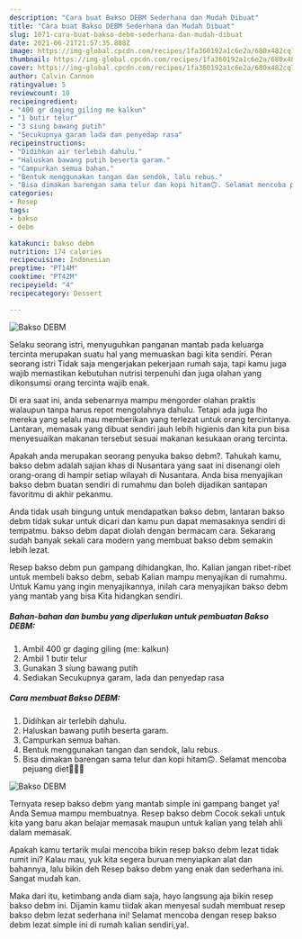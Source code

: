 ```yaml
---
description: "Cara buat Bakso DEBM Sederhana dan Mudah Dibuat"
title: "Cara buat Bakso DEBM Sederhana dan Mudah Dibuat"
slug: 1071-cara-buat-bakso-debm-sederhana-dan-mudah-dibuat
date: 2021-06-21T21:57:35.888Z
image: https://img-global.cpcdn.com/recipes/1fa360192a1c6e2a/680x482cq70/bakso-debm-foto-resep-utama.jpg
thumbnail: https://img-global.cpcdn.com/recipes/1fa360192a1c6e2a/680x482cq70/bakso-debm-foto-resep-utama.jpg
cover: https://img-global.cpcdn.com/recipes/1fa360192a1c6e2a/680x482cq70/bakso-debm-foto-resep-utama.jpg
author: Calvin Cannon
ratingvalue: 5
reviewcount: 10
recipeingredient:
- "400 gr daging giling me kalkun"
- "1 butir telur"
- "3 siung bawang putih"
- "Secukupnya garam lada dan penyedap rasa"
recipeinstructions:
- "Didihkan air terlebih dahulu."
- "Haluskan bawang putih beserta garam."
- "Campurkan semua bahan."
- "Bentuk menggunakan tangan dan sendok, lalu rebus."
- "Bisa dimakan barengan sama telur dan kopi hitam🙃. Selamat mencoba pejuang diet💪🏻🥰"
categories:
- Resep
tags:
- bakso
- debm

katakunci: bakso debm 
nutrition: 174 calories
recipecuisine: Indonesian
preptime: "PT14M"
cooktime: "PT42M"
recipeyield: "4"
recipecategory: Dessert

---
```



![Bakso DEBM](https://img-global.cpcdn.com/recipes/1fa360192a1c6e2a/680x482cq70/bakso-debm-foto-resep-utama.jpg)

Selaku seorang istri, menyuguhkan panganan mantab pada keluarga tercinta merupakan suatu hal yang memuaskan bagi kita sendiri. Peran seorang istri Tidak saja mengerjakan pekerjaan rumah saja, tapi kamu juga wajib memastikan kebutuhan nutrisi terpenuhi dan juga olahan yang dikonsumsi orang tercinta wajib enak.

Di era  saat ini, anda sebenarnya mampu mengorder olahan praktis walaupun tanpa harus repot mengolahnya dahulu. Tetapi ada juga lho mereka yang selalu mau memberikan yang terlezat untuk orang tercintanya. Lantaran, memasak yang dibuat sendiri jauh lebih higienis dan kita pun bisa menyesuaikan makanan tersebut sesuai makanan kesukaan orang tercinta. 



Apakah anda merupakan seorang penyuka bakso debm?. Tahukah kamu, bakso debm adalah sajian khas di Nusantara yang saat ini disenangi oleh orang-orang di hampir setiap wilayah di Nusantara. Anda bisa menyajikan bakso debm buatan sendiri di rumahmu dan boleh dijadikan santapan favoritmu di akhir pekanmu.

Anda tidak usah bingung untuk mendapatkan bakso debm, lantaran bakso debm tidak sukar untuk dicari dan kamu pun dapat memasaknya sendiri di tempatmu. bakso debm dapat diolah dengan bermacam cara. Sekarang sudah banyak sekali cara modern yang membuat bakso debm semakin lebih lezat.

Resep bakso debm pun gampang dihidangkan, lho. Kalian jangan ribet-ribet untuk membeli bakso debm, sebab Kalian mampu menyajikan di rumahmu. Untuk Kamu yang ingin menyajikannya, inilah cara menyajikan bakso debm yang mantab yang bisa Kita hidangkan sendiri.

<!--inarticleads1-->

##### Bahan-bahan dan bumbu yang diperlukan untuk pembuatan Bakso DEBM:

1. Ambil 400 gr daging giling (me: kalkun)
1. Ambil 1 butir telur
1. Gunakan 3 siung bawang putih
1. Sediakan Secukupnya garam, lada dan penyedap rasa




<!--inarticleads2-->

##### Cara membuat Bakso DEBM:

1. Didihkan air terlebih dahulu.
1. Haluskan bawang putih beserta garam.
1. Campurkan semua bahan.
1. Bentuk menggunakan tangan dan sendok, lalu rebus.
1. Bisa dimakan barengan sama telur dan kopi hitam🙃. Selamat mencoba pejuang diet💪🏻🥰
<img src="https://img-global.cpcdn.com/steps/09d9e2013b0ba76e/160x128cq70/bakso-debm-langkah-memasak-5-foto.jpg" alt="Bakso DEBM">



Ternyata resep bakso debm yang mantab simple ini gampang banget ya! Anda Semua mampu membuatnya. Resep bakso debm Cocok sekali untuk kita yang baru akan belajar memasak maupun untuk kalian yang telah ahli dalam memasak.

Apakah kamu tertarik mulai mencoba bikin resep bakso debm lezat tidak rumit ini? Kalau mau, yuk kita segera buruan menyiapkan alat dan bahannya, lalu bikin deh Resep bakso debm yang enak dan sederhana ini. Sangat mudah kan. 

Maka dari itu, ketimbang anda diam saja, hayo langsung aja bikin resep bakso debm ini. Dijamin kamu tiidak akan menyesal sudah membuat resep bakso debm lezat sederhana ini! Selamat mencoba dengan resep bakso debm lezat simple ini di rumah kalian sendiri,ya!.

